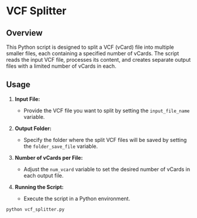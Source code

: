 # VCF Splitter

## Overview

This Python script is designed to split a VCF (vCard) file into multiple smaller files, each containing a specified number of vCards. The script reads the input VCF file, processes its content, and creates separate output files with a limited number of vCards in each.

## Usage

1. **Input File:**
   - Provide the VCF file you want to split by setting the `input_file_name` variable.
  
2. **Output Folder:**
   - Specify the folder where the split VCF files will be saved by setting the `folder_save_file` variable.

3. **Number of vCards per File:**
   - Adjust the `num_vcard` variable to set the desired number of vCards in each output file.

4. **Running the Script:**
   - Execute the script in a Python environment.

```bash
python vcf_splitter.py
